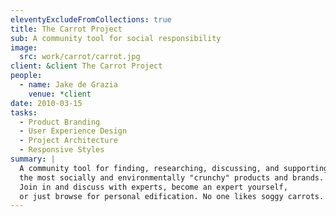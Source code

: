 ```yaml
---
eleventyExcludeFromCollections: true
title: The Carrot Project
sub: A community tool for social responsibility
image:
  src: work/carrot/carrot.jpg
client: &client The Carrot Project
people:
  - name: Jake de Grazia
    venue: *client
date: 2010-03-15
tasks:
  - Product Branding
  - User Experience Design
  - Project Architecture
  - Responsive Styles
summary: |
  A community tool for finding, researching, discussing, and supporting
  the most socially and environmentally "crunchy" products and brands.
  Join in and discuss with experts, become an expert yourself,
  or just browse for personal edification. No one likes soggy carrots.
---
```

